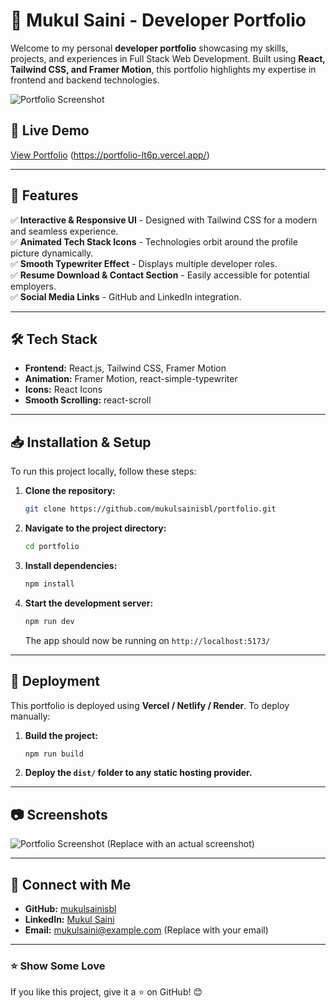 # 🚀 Mukul Saini - Developer Portfolio

Welcome to my personal **developer portfolio** showcasing my skills, projects, and experiences in Full Stack Web Development. Built using **React, Tailwind CSS, and Framer Motion**, this portfolio highlights my expertise in frontend and backend technologies.

![Portfolio Screenshot](https://drive.google.com/uc?export=download&id=1S4DgohfSDi1g9QBbwASg129nKDl0eJxV)

## 🔗 Live Demo
[View Portfolio](#) (https://portfolio-lt6p.vercel.app/)

---

## 📌 Features
✅ **Interactive & Responsive UI** - Designed with Tailwind CSS for a modern and seamless experience.  
✅ **Animated Tech Stack Icons** - Technologies orbit around the profile picture dynamically.  
✅ **Smooth Typewriter Effect** - Displays multiple developer roles.  
✅ **Resume Download & Contact Section** - Easily accessible for potential employers.  
✅ **Social Media Links** - GitHub and LinkedIn integration.  

---

## 🛠 Tech Stack
- **Frontend:** React.js, Tailwind CSS, Framer Motion
- **Animation:** Framer Motion, react-simple-typewriter
- **Icons:** React Icons
- **Smooth Scrolling:** react-scroll

---

## 📥 Installation & Setup
To run this project locally, follow these steps:

1. **Clone the repository:**
   ```sh
   git clone https://github.com/mukulsainisbl/portfolio.git
   ```

2. **Navigate to the project directory:**
   ```sh
   cd portfolio
   ```

3. **Install dependencies:**
   ```sh
   npm install
   ```

4. **Start the development server:**
   ```sh
   npm run dev
   ```
   The app should now be running on `http://localhost:5173/`

---

## 🚀 Deployment
This portfolio is deployed using **Vercel / Netlify / Render**. To deploy manually:

1. **Build the project:**
   ```sh
   npm run build
   ```
2. **Deploy the `dist/` folder to any static hosting provider.**

---

## 📷 Screenshots
![Portfolio Screenshot]() (Replace with an actual screenshot)

---

## 📩 Connect with Me
- **GitHub:** [mukulsainisbl](https://github.com/mukulsainisbl)
- **LinkedIn:** [Mukul Saini](https://www.linkedin.com/in/mukul-saini-sambhal/)
- **Email:** mukulsaini@example.com (Replace with your email)

---

### ⭐ Show Some Love
If you like this project, give it a ⭐ on GitHub! 😊

